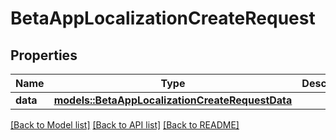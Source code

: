# BetaAppLocalizationCreateRequest

## Properties

Name | Type | Description | Notes
------------ | ------------- | ------------- | -------------
**data** | [**models::BetaAppLocalizationCreateRequestData**](BetaAppLocalizationCreateRequest_data.md) |  | 

[[Back to Model list]](../README.md#documentation-for-models) [[Back to API list]](../README.md#documentation-for-api-endpoints) [[Back to README]](../README.md)


